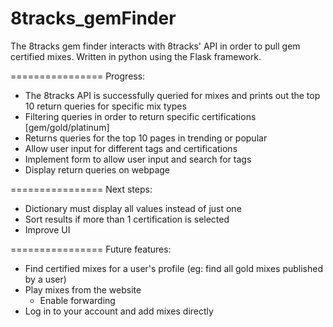 8tracks_gemFinder
=================

The 8tracks gem finder interacts with 8tracks' API in order to pull gem certified 
mixes. Written in python using the Flask framework.  

================ 
Progress: 

* The 8tracks API is successfully queried for mixes and prints out the top 10 return queries
  for specific mix types
* Filtering queries in order to return specific certifications [gem/gold/platinum]
* Returns queries for the top 10 pages in trending or popular
* Allow user input for different tags and certifications	
* Implement form to allow user input and search for tags
* Display return queries on webpage

================
Next steps:
* Dictionary must display all values instead of just one
* Sort results if more than 1 certification is selected 
* Improve UI 


================
Future features: 
* Find certified mixes for a user's profile (eg: find all gold mixes published by a user)
* Play mixes from the website
	* Enable forwarding
* Log in to your account and add mixes directly
